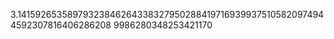 3.141592653589793238462643383279502884197169399375105820974944592307816406286208
9986280348253421170